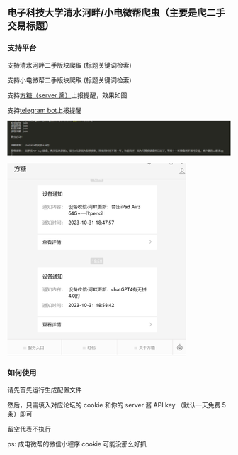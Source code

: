 ## 电子科技大学清水河畔/小电微帮爬虫（主要是爬二手交易标题）

### 支持平台

支持清水河畔二手版块爬取 (标题关键词检索)

支持小电微帮二手版块爬取 (标题关键词检索)

支持[方糖（server 酱）](https://sct.ftqq.com/)上报提醒，效果如图

支持[telegram bot](https://github.com/chenxvb)上报提醒

![image-20231031191607100](pic/image-20231031191607100.png)

<img src="pic/image-20231031191310056.png" alt="image-20231031191310056" style="zoom:50%;" />

### 如何使用

请先首先运行生成配置文件

然后，只需填入对应论坛的 cookie 和你的 server 酱 API key （默认一天免费 5 条）即可

留空代表不执行

ps: 成电微帮的微信小程序 cookie 可能没那么好抓